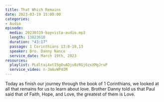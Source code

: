 ```yaml
---
title: That Which Remains
date: 2023-03-19 15:00:00
categories:
- Audio
episode:
  media: 20230319-bayvista-audio.mp3
  length: 13023618
  duration: "43:17"
  passage: 1 Corinthians 13:8-10,13
  speaker: Bro. Danny Nance
  service_date: March 19th, 2023
resources:
  playlist: PLdltai4xtI5gOuADju0zRGj6zxXMgJruP
  service_video: n-JmAvWP4IM
---
```

Today as finish our journey through the book of 1 Corinthians, we looked at all that remains for us to learn about love. Brother Danny told us that Paul said that of Faith, Hope, and Love, the greatest of them is Love.